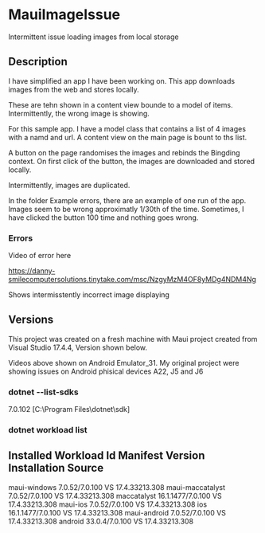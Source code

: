 # MauiImageIssue

Intermittent issue loading images from local storage

## Description

I have simplified an app I have been working on. This app downloads images from the web and stores locally.

These are tehn shown in a content view bounde to a model of items.
Intermittently, the wrong image is showing.

For this sample app. I have a model class that contains a list of 4 images with a namd and url.
A content view on the main page is bount to ths list.

A button on the page randomises the images and rebinds the Bingding context.
On first click of the button, the images are downloaded and stored locally.

Intermittently, images are duplicated. 

In the folder Example errors, there are an example of one run of the app. Images seem to be wrong approximatly 1/30th of the time. Sometimes, I have clicked the button 100 time and nothing goes wrong.

### Errors

Video of error here

https://danny-smilecomputersolutions.tinytake.com/msc/NzgyMzM4OF8yMDg4NDM4Ng

Shows intermisstently incorrect image displaying


## Versions

This project was created on a fresh machine with Maui project created from Visual Studio 17.4.4, Version shown below.

Videos above shown on Android Emulator_31. My original project were showing issues on Android phisical devices A22, J5 and J6


### dotnet --list-sdks
7.0.102 [C:\Program Files\dotnet\sdk]

### dotnet workload list

Installed Workload Id      Manifest Version       Installation Source
---------------------------------------------------------------------
maui-windows               7.0.52/7.0.100         VS 17.4.33213.308
maui-maccatalyst           7.0.52/7.0.100         VS 17.4.33213.308
maccatalyst                16.1.1477/7.0.100      VS 17.4.33213.308
maui-ios                   7.0.52/7.0.100         VS 17.4.33213.308
ios                        16.1.1477/7.0.100      VS 17.4.33213.308
maui-android               7.0.52/7.0.100         VS 17.4.33213.308
android                    33.0.4/7.0.100         VS 17.4.33213.308





